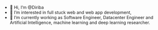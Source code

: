 - 👋 Hi, I’m @Diriba
- 👀 I’m interested in full stuck web and web app development,
- 🌱 I’m currently working as Software Engineer, Datacenter Engineer and Artificial Intelligence, machine learning and deep learning researcher.


<!---
Diriba1/Diriba1 is a ✨ special ✨ repository because its `README.md` (this file) appears on your GitHub profile.
You can click the Preview link to take a look at your changes.
--->
